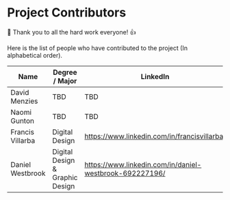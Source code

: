 # Project Contributors

:tada: Thank you to all the hard work everyone! :+1:

Here is the list of people who have contributed to the project (In alphabetical order).

| Name | Degree / Major | LinkedIn | Contact |
| ---- | -------------- | -------- | ------- |
| David Menzies | TBD | TBD | TBD |
| Naomi Gunton | TBD | TBD | TBD |
| Francis Villarba | Digital Design | https://www.linkedin.com/in/francisvillarba/ | francis.villarba@student.curtin.edu.au |
| Daniel Westbrook | Digital Design & Graphic Design | https://www.linkedin.com/in/daniel-westbrook-692227196/ | 19479699@student.curtin.edu.au |
